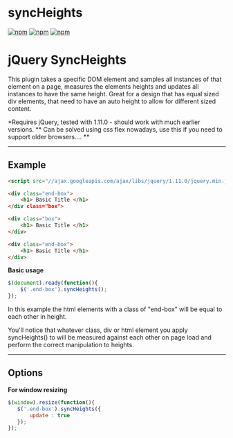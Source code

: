 syncHeights
===========
[![npm](https://img.shields.io/npm/dm/synch-heights.svg)]()
[![npm](https://img.shields.io/npm/dt/synch-heights.svg)]()
[![npm](https://img.shields.io/npm/v/synch-heights.svg)]()
# jQuery SyncHeights 
This plugin takes a specific DOM element and samples all instances of that element on a page, measures the elements heights and updates all instances to have the same height. 
Great for a design that has equal sized div elements, that need to have an auto height to allow for different sized content.

*Requires jQuery, tested with 1.11.0 - should work with much earlier versions.
** Can be solved using css flex nowadays, use this if you need to support older browsers.... **

--------------------
Example
--------------------

``` html
<script src="//ajax.googleapis.com/ajax/libs/jquery/1.11.0/jquery.min.js" ></script>

<div class="end-box">
	<h1> Basic Title </h1>
</div class="box">

<div class="box">
	<h1> Basic Title </h1>
</div>

<div class="end-box">
	<h1> Basic Title </h1>
</div>
```
<b> Basic usage </b>

```javascript
$(document).ready(function(){	
    $('.end-box').syncHeights();		
});
```

<p>In this example the html elements with a class of "end-box" will be equal to each other in height.</p>
<p>You'll notice that whatever class, div or html element you apply syncHeights() to will be measured against each other on page load and perform the correct manipulation to heights.</p>

--------------------
Options
--------------------

<b> For window resizing </b>
```javascript
$(window).resize(function(){
   $('.end-box').syncHeights({
       update : true
   });
});	
```
